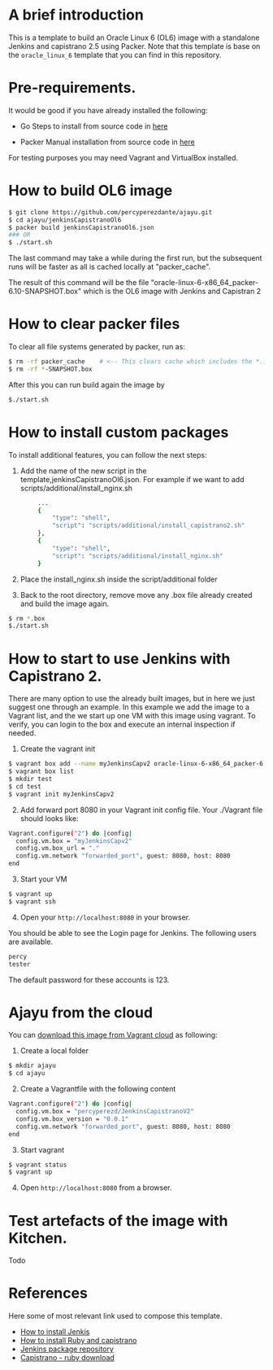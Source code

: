 # A brief introduction

This is a template to build an Oracle Linux 6 (OL6) image with a standalone Jenkins and capistrano 2.5 using Packer.  Note that this template is base on the ```oracle_linux_6``` template that you can find in this repository. 

# Pre-requirements.

It would be good if you have already installed the following:

- Go
  Steps to install from source code in [here](https://golang.org/doc/install/source)

- Packer
  Manual installation from source code in [here](https://github.com/hashicorp/packer/blob/master/.github/CONTRIBUTING.md#setting-up-go-to-work-on-packer)


For testing purposes you may need Vagrant and VirtualBox installed.

# How to build OL6 image

```bash
$ git clone https://github.com/percyperezdante/ajayu.git
$ cd ajayu/jenkinsCapistranoOl6
$ packer build jenkinsCapistranoOl6.json 
### OR
$ ./start.sh
```

The last command may take a while during the first run, but the subsequent runs will be faster as all is cached locally at "packer_cache". 

The result of this command will be the file "oracle-linux-6-x86_64_packer-6.10-SNAPSHOT.box" which is the OL6 image with Jenkins and Capistran 2

# How to clear packer files

To clear all file systems generated by packer, run as:

```bash
$ rm -rf packer_cache    # <-- This clears cache which includes the *.iso image
$ rm -rf *-SNAPSHOT.box
```

After this you can run build again the image by

```bash
$./start.sh
```


# How to install custom packages

To install additional features, you can follow the next steps:

1. Add the name of the new script in the template,jenkinsCapistranoOl6.json. For example if we want to add scripts/additional/install_nginx.sh
```bash
        ...
        {
            "type": "shell",
            "script": "scripts/additional/install_capistrano2.sh"
        },
        {
            "type": "shell",
            "script": "scripts/additional/install_nginx.sh"
        }

```

2. Place the install_nginx.sh inside the script/additional folder

3. Back to the root directory, remove move any .box file already created and build the image again.

```bash
$ rm *.box
$./start.sh

```

# How to start to use Jenkins with Capistrano 2.

There are many option to use the already built images, but in here we just suggest one through an example. In this example we add the image to a Vagrant list, and the we start up one VM with this image using vagrant. To verify, you can login to the box and execute an internal inspection if needed.

1. Create the vagrant init

```bash
$ vagrant box add --name myJenkinsCapv2 oracle-linux-6-x86_64_packer-6.10-SNAPSHOT.box
$ vagrant box list
$ mkdir test
$ cd test
$ vagrant init myJenkinsCapv2 
```
2. Add forward port 8080 in your Vagrant init config file.
Your ./Vagrant file should looks like:

```bash
Vagrant.configure("2") do |config|
  config.vm.box = "myJenkinsCapv2"
  config.vm.box_url = "."
  config.vm.network "forwarded_port", guest: 8080, host: 8080
end
```
3. Start your VM
```bash
$ vagrant up
$ vagrant ssh
```

4. Open your ```http://localhost:8080``` in your browser.

You should be able to see the Login page for Jenkins. The following users are available.

```bash
percy
tester
```

The default password for these accounts is 123.


# Ajayu from the cloud

You can [download this image from Vagrant cloud](https://app.vagrantup.com/percyperezd/boxes/JenkinsCapistranoV2) as following:


1. Create a local folder

```bash
$ mkdir ajayu
$ cd ajayu
```

2. Create a Vagrantfile with the following content

```bash
Vagrant.configure("2") do |config|
  config.vm.box = "percyperezd/JenkinsCapistranoV2"
  config.vm.box_version = "0.0.1"
  config.vm.network "forwarded_port", guest: 8080, host: 8080
end
```

3. Start vagrant

```bash
$ vagrant status
$ vagrant up
```

4. Open ```http://localhost:8080``` from a browser.

# Test artefacts of the image with Kitchen.
Todo


# References

Here some of most relevant link used to compose this template.

- [How to install Jenkis](https://www.openprogrammer.info/2015/07/25/how-to-install-jenkins-continuous-integration-on-centos-6-as-service/)
- [How to install Ruby and capistrano](https://gist.github.com/Halleck45/9645694)
- [Jenkins package repository](https://pkg.jenkins.io/redhat-stable/)
- [Capistrano - ruby download](https://rubygems.org/gems/capistrano/versions/2.15.9)

